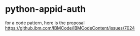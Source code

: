 # python-appid-auth
for a code pattern, here is the proposal https://github.ibm.com/IBMCode/IBMCodeContent/issues/7024
